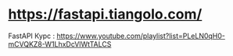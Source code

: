 # https://fastapi.tiangolo.com/

FastAPI Курс : https://www.youtube.com/playlist?list=PLeLN0qH0-mCVQKZ8-W1LhxDcVlWtTALCS
